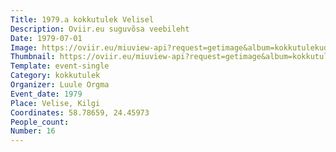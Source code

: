 ```yaml
---
Title: 1979.a kokkutulek Velisel
Description: Oviir.eu suguvõsa veebileht
Date: 1979-07-01
Image: https://oviir.eu/miuview-api?request=getimage&album=kokkutulekud&item=1979-16.-kokkutulek-kilgil.jpg&size=1200&mode=longest
Thumbnail: https://oviir.eu/miuview-api?request=getimage&album=kokkutulekud&item=1979-16.-kokkutulek-kilgil.jpg&size=600&mode=square
Template: event-single
Category: kokkutulek
Organizer: Luule Orgma
Event_date: 1979
Place: Velise, Kilgi
Coordinates: 58.78659, 24.45973
People_count:
Number: 16
---
```

